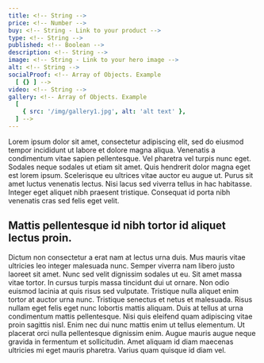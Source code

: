 ```yaml
---
title: <!-- String -->
price: <!-- Number -->
buy: <!-- String - Link to your product -->
type: <!-- String -->
published: <!-- Boolean -->
description: <!-- String -->
image: <!-- String - Link to your hero image -->
alt: <!-- String -->
socialProof: <!-- Array of Objects. Example
  [ {} ] -->
video: <!-- String -->
gallery: <!-- Array of Objects. Example 
  [
    { src: '/img/gallery1.jpg', alt: 'alt text' },
  ] -->
---
```


Lorem ipsum dolor sit amet, consectetur adipiscing elit, sed do eiusmod tempor incididunt ut labore et dolore magna aliqua. Venenatis a condimentum vitae sapien pellentesque. Vel pharetra vel turpis nunc eget. Sodales neque sodales ut etiam sit amet. Quis hendrerit dolor magna eget est lorem ipsum. Scelerisque eu ultrices vitae auctor eu augue ut. Purus sit amet luctus venenatis lectus. Nisi lacus sed viverra tellus in hac habitasse. Integer eget aliquet nibh praesent tristique. Consequat id porta nibh venenatis cras sed felis eget velit.

## Mattis pellentesque id nibh tortor id aliquet lectus proin.

Dictum non consectetur a erat nam at lectus urna duis. Mus mauris vitae ultricies leo integer malesuada nunc. Semper viverra nam libero justo laoreet sit amet. Nunc sed velit dignissim sodales ut eu. Sit amet massa vitae tortor. In cursus turpis massa tincidunt dui ut ornare. Non odio euismod lacinia at quis risus sed vulputate. Tristique nulla aliquet enim tortor at auctor urna nunc. Tristique senectus et netus et malesuada. Risus nullam eget felis eget nunc lobortis mattis aliquam. Duis at tellus at urna condimentum mattis pellentesque. Nisi quis eleifend quam adipiscing vitae proin sagittis nisl. Enim nec dui nunc mattis enim ut tellus elementum. Ut placerat orci nulla pellentesque dignissim enim. Augue mauris augue neque gravida in fermentum et sollicitudin. Amet aliquam id diam maecenas ultricies mi eget mauris pharetra. Varius quam quisque id diam vel.